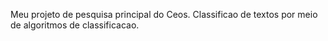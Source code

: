 Meu projeto de pesquisa principal do Ceos. Classificao de textos por meio de algoritmos de classificacao.
